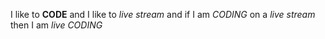I like to **CODE** and I like to _live stream_ and if I am _CODING_ on a *live stream* then I am _live CODING_
